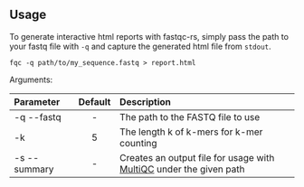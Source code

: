 ## Usage

To generate interactive html reports with fastqc-rs, simply pass the path to your fastq file with `-q` and capture the generated html file from `stdout`.

```
fqc -q path/to/my_sequence.fastq > report.html
```

Arguments:

| Parameter                 | Default       | Description   |	
| :------------------------ |:-------------:| :-------------|
| -q --fastq 	       |	-           |The path to the FASTQ file to use
| -k          | 5           |The length k of k-mers for k-mer counting
| -s --summary          | -           |Creates an output file for usage with [MultiQC](https://multiqc.info) under the given path

